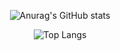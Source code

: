 <div align="center">
    
![Anurag's GitHub stats](https://github-readme-stats.vercel.app/api?username=seungwonme&theme=rose_pine)
    
![Top Langs](https://github-readme-stats.vercel.app/api/top-langs/?username=seungwonme&layout=compact)
    
</div>
    


<!---
seungwonme/seungwonme is a ✨ special ✨ repository because its `README.md` (this file) appears on your GitHub profile.
You can click the Preview link to take a look at your changes.
--->
